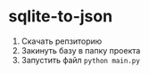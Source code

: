 # sqlite-to-json

1. Скачать репзиторию
2. Закинуть базу в папку проекта
3. Запустить файл ```python main.py```
